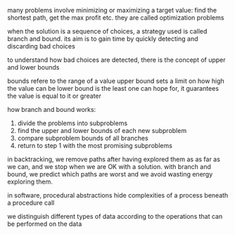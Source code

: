 many problems involve minimizing or maximizing a target value: find the shortest path, get the max profit etc. they are called optimization problems

when the solution is a sequence of choices, a strategy used is called branch and bound. its aim is to gain time by quickly detecting and discarding bad choices

to understand how bad choices are detected, there is the concept of upper and lower bounds

bounds refere to the range of a value
upper bound sets a limit on how high the value can be
lower bound is the least one can hope for, it guarantees the value is equal to it or greater

how branch and bound works:
1. divide the problems into subproblems
2. find the upper and lower bounds of each new subproblem
3. compare subproblem bounds of all branches
4. return to step 1 with the most promising subproblems

in backtracking, we remove paths after having explored them as as far as we can, and we stop when we are OK with a solution.
with branch and bound, we predict which paths are worst and we avoid wasting energy exploring them.

in software, procedural abstractions hide complexities of a process beneath a procedure call

we distinguish different types of data according to the operations that can be performed on the data